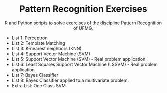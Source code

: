 <h1 align="center">
     Pattern Recognition Exercises</a>
</h1>
<p align="center"> R and Python scripts to solve exercises of the discipline Pattern Recognition of UFMG. </p>

- List 1: Perceptron
- List 2: Template Matching
- List 3: K-nearest neighbors (KNN)
- List 4: Support Vector Machine (SVM) 
- List 5: Support Vector Machine (SVM) - Real problem application
- List 6: Least Squares Support Vector Machine (LSSVM) - Real problem application
- List 7: Bayes Classifier
- List 8: Bayes Classifier applied to a multivariate problem.
- Extra List: One Class SVM
